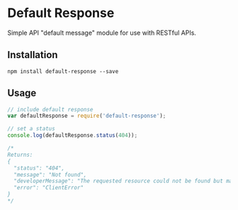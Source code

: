 # Default Response

Simple API "default message" module for use with RESTful APIs.

## Installation
```{r, engine='shell'}
npm install default-response --save
```

## Usage
```javascript
// include default response
var defaultResponse = require('default-response');

// set a status
console.log(defaultResponse.status(404));

/*
Returns:
{
  "status": "404",
  "message": "Not found",
  "developerMessage": "The requested resource could not be found but may be available in the future. Subsequent requests by the client are permissible.",
  "error": "ClientError"
}
*/
```